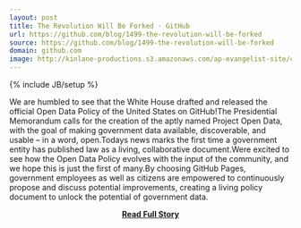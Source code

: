 ```yaml
---
layout: post
title: The Revolution Will Be Forked · GitHub
url: https://github.com/blog/1499-the-revolution-will-be-forked
source: https://github.com/blog/1499-the-revolution-will-be-forked
domain: github.com
image: http://kinlane-productions.s3.amazonaws.com/ap-evangelist-site/curated/screenshots/8578_github_com.png
---
```

{% include JB/setup %}<p>We are humbled to see that the White House drafted and released the official Open Data Policy of the United States on GitHub!The Presidential Memorandum calls for the creation of the aptly named Project Open Data, with the goal of making government data available, discoverable, and usable – in a word, open.Todays news marks the first time a government entity has published law as a living, collaborative document.Were excited to see how the Open Data Policy evolves with the input of the community, and we hope this is just the first of many.By choosing GitHub Pages, government employees as well as citizens are empowered to continuously propose and discuss potential improvements, creating a living policy document to unlock the potential of government data.</p>
<center><p><a href="https://github.com/blog/1499-the-revolution-will-be-forked" style='padding:25px; font-sze:18px; font-weight: bold;'>Read Full Story</a></p></center>
